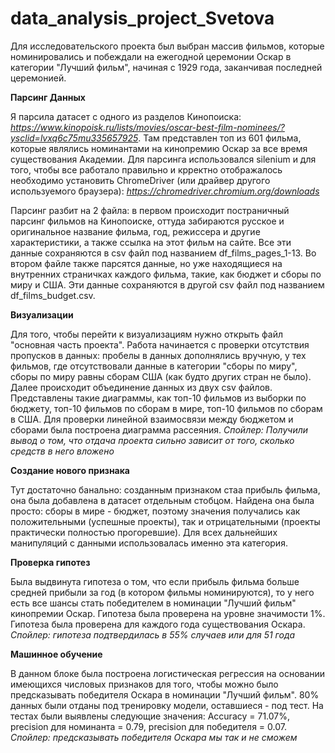 # data_analysis_project_Svetova

Для исследовательского проекта был выбран массив фильмов, которые номинировались и побеждали на ежегодной церемонии Оскар в категории "Лучший фильм", начиная с 1929 года, заканчивая последней церемонией.

**Парсинг Данных**

Я парсила датасет с одного из разделов Кинопоиска: *https://www.kinopoisk.ru/lists/movies/oscar-best-film-nominees/?ysclid=lvxq6c75mu335657925*. Там представлен топ из 601 фильма, которые являлись номинантами на кинопремию Оскар за все время существования Академии. Для парсинга использовался silenium и для того, чтобы все работало правильно и крректно отображалось необходимо установить ChromeDriver (или драйвер другого используемого браузера): *https://chromedriver.chromium.org/downloads*

Парсинг разбит на 2 файла: в первом происходит постраничный парсинг фильмов на Кинопоиске, оттуда забираются русское и оригинальное название фильма, год, режиссера и другие характеристики, а также ссылка на этот фильм на сайте. Все эти данные сохраняются в csv файл под названием df_films_pages_1-13. Во втором файле также парсятся данные, но уже находящиеся на внутренних страничках каждого фильма, такие, как бюджет и сборы по миру и США. Эти данные сохраняются в другой csv файл под названием df_films_budget.csv.

**Визуализации**

Для того, чтобы перейти к визуализациям нужно открыть файл "основная часть проекта". Работа начинается с проверки отсутствия пропусков в данных: пробелы в данных дополнялись вручную, у тех фильмов, где отсутствовали данные в категории "сборы по миру", сборы по миру равны сборам США (как будто других стран не было). Далее происходит объединение данных из двух csv файлов. 
Представлены такие диаграммы, как топ-10 фильмов из выборки по бюджету, топ-10 фильмов по сборам в мире, топ-10 фильмов по сборам в США. Для проверки линейной взаимосвязи между бюджетом и сборами была построена диаграмма рассеяния.
*Спойлер: Получили вывод о том, что отдача проекта сильно зависит от того, сколько средств в него вложено*

**Создание нового признака**

Тут достаточно банально: созданным признаком стаа прибыль фильма, она была добавлена в датасет отдельным стобцом. Найдена она была просто: сборы в мире - бюджет, поэтому значения получались как положительными (успешные проекты), так и отрицательными (проекты практически полностью прогоревшие). Для всех дальнейших манипуляций с данными использовалась именно эта категория.

**Проверка гипотез**

Была выдвинута гипотеза о том, что если прибыль фильма больше средней прибыли за год (в котором фильмы номинируются), то у него есть все шансы стать победителем в номинации "Лучший фильм" кинопремии Оскар. Гипотеза была проверена на уровне значимости 1%. Гипотеза была проверена для каждого года существования Оскара.
*Спойлер: гипотеза подтвердилась в 55% случаев или для 51 года*

**Машинное обучение**

В данном блоке была построена логистическая регрессия на основании имеющихся числовых признаков для того, чтобы можно было предсказывать победителя Оскара в номинации "Лучший фильм". 80% данных были отданы под тренировку модели, оставшиеся - под тест. На тестах были выявлены следующие значения: Accuracy = 71.07%,  precision для номинанта = 0.79,  precision для победителя = 0.07.
*Спойлер: предсказывать победителя Оскара мы так и не сможем*
